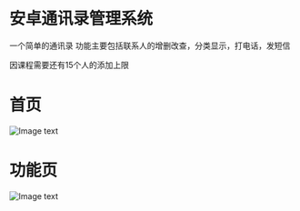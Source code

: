 # 安卓通讯录管理系统

一个简单的通讯录
功能主要包括联系人的增删改查，分类显示，打电话，发短信

因课程需要还有15个人的添加上限
# 首页
![Image text](https://raw.githubusercontent.com/jun662646/ccss/master/%E9%A6%96%E9%A1%B5.jpg)
# 功能页
![Image text](https://raw.githubusercontent.com/jun662646/ccss/master/%E5%8A%9F%E8%83%BD%E9%A1%B5.jpg)
